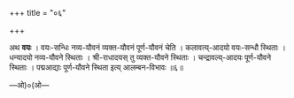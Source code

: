 +++
title = "०६"

+++

अथ **वयः** । वयः-सन्धिः नव्य-यौवनं व्यक्त-यौवनं पूर्ण-यौवनं चेति । कलावत्य्-आदयो वयः-सन्धौ स्थिताः । धन्यादयो नव्य-यौवने स्थिताः । श्री-राधादयस् तु व्यक्त-यौवने स्थिताः । चन्द्रावल्य्-आदयः पूर्ण-यौवने स्थिताः । पद्मआद्याः पूर्ण-यौवने स्थिता इत्य् आलम्बन-विभावः ॥६॥

—ओ)०(ओ—

